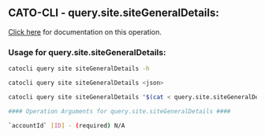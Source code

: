 
## CATO-CLI - query.site.siteGeneralDetails:
[Click here](https://api.catonetworks.com/documentation/#query-query.site.siteGeneralDetails) for documentation on this operation.

### Usage for query.site.siteGeneralDetails:

```bash
catocli query site siteGeneralDetails -h

catocli query site siteGeneralDetails <json>

catocli query site siteGeneralDetails "$(cat < query.site.siteGeneralDetails.json)"

#### Operation Arguments for query.site.siteGeneralDetails ####

`accountId` [ID] - (required) N/A    
